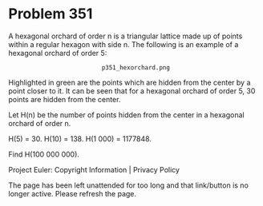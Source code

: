 #   Problem 351

   A hexagonal orchard of order n is a triangular lattice made up of points
   within a regular hexagon with side n. The following is an example of a
   hexagonal orchard of order 5:

                              p351_hexorchard.png

   Highlighted in green are the points which are hidden from the center by a
   point closer to it. It can be seen that for a hexagonal orchard of order
   5, 30 points are hidden from the center.

   Let H(n) be the number of points hidden from the center in a hexagonal
   orchard of order n.

   H(5) = 30. H(10) = 138. H(1 000) = 1177848.

   Find H(100 000 000).

   Project Euler: Copyright Information | Privacy Policy

   The page has been left unattended for too long and that link/button is no
   longer active. Please refresh the page.
